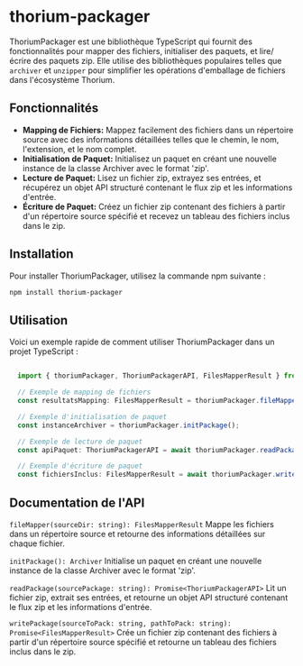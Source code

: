 # thorium-packager

ThoriumPackager est une bibliothèque TypeScript qui fournit des fonctionnalités pour mapper des fichiers, initialiser des paquets, et lire/écrire des paquets zip. Elle utilise des bibliothèques populaires telles que `archiver` et `unzipper` pour simplifier les opérations d'emballage de fichiers dans l'écosystème Thorium.

## Fonctionnalités

- **Mapping de Fichiers:** Mappez facilement des fichiers dans un répertoire source avec des informations détaillées telles que le chemin, le nom, l'extension, et le nom complet.
- **Initialisation de Paquet:** Initialisez un paquet en créant une nouvelle instance de la classe Archiver avec le format 'zip'.
- **Lecture de Paquet:** Lisez un fichier zip, extrayez ses entrées, et récupérez un objet API structuré contenant le flux zip et les informations d'entrée.
- **Écriture de Paquet:** Créez un fichier zip contenant des fichiers à partir d'un répertoire source spécifié et recevez un tableau des fichiers inclus dans le zip.

## Installation

Pour installer ThoriumPackager, utilisez la commande npm suivante :

```bash
npm install thorium-packager
```

## Utilisation

Voici un exemple rapide de comment utiliser ThoriumPackager dans un projet TypeScript :

```typescript

  import { thoriumPackager, ThoriumPackagerAPI, FilesMapperResult } from 'thorium-packager';

  // Exemple de mapping de fichiers
  const resultatsMapping: FilesMapperResult = thoriumPackager.fileMapper('/chemin/vers/source');

  // Exemple d'initialisation de paquet
  const instanceArchiver = thoriumPackager.initPackage();

  // Exemple de lecture de paquet
  const apiPaquet: ThoriumPackagerAPI = await thoriumPackager.readPackage('/chemin/vers/paquet.zip');

  // Exemple d'écriture de paquet
  const fichiersInclus: FilesMapperResult = await thoriumPackager.writePackage('/chemin/vers/source', '/chemin/vers/destination');

```

## Documentation de l'API

`fileMapper(sourceDir: string): FilesMapperResult`
Mappe les fichiers dans un répertoire source et retourne des informations détaillées sur chaque fichier.

`initPackage(): Archiver`
Initialise un paquet en créant une nouvelle instance de la classe Archiver avec le format 'zip'.

`readPackage(sourcePackage: string): Promise<ThoriumPackagerAPI>`
Lit un fichier zip, extrait ses entrées, et retourne un objet API structuré contenant le flux zip et les informations d'entrée.

`writePackage(sourceToPack: string, pathToPack: string): Promise<FilesMapperResult>`
Crée un fichier zip contenant des fichiers à partir d'un répertoire source spécifié et retourne un tableau des fichiers inclus dans le zip.
